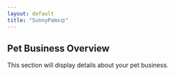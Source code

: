 ```yaml
---
layout: default
title: "SunnyPams🌞"
---
```

<section>
  <h2>Pet Business Overview</h2>
  <p>This section will display details about your pet business.</p>
</section>
